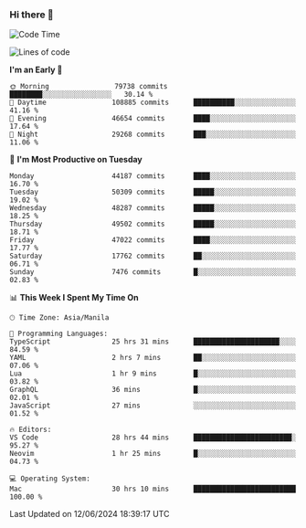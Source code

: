 ### Hi there 👋

<!--START_SECTION:waka-->
![Code Time](http://img.shields.io/badge/Code%20Time-5%2C246%20hrs%2049%20mins-blue)

![Lines of code](https://img.shields.io/badge/From%20Hello%20World%20I%27ve%20Written-116.3%20million%20lines%20of%20code-blue)

**I'm an Early 🐤** 

```text
🌞 Morning                79738 commits       ████████░░░░░░░░░░░░░░░░░   30.14 % 
🌆 Daytime                108885 commits      ██████████░░░░░░░░░░░░░░░   41.16 % 
🌃 Evening                46654 commits       ████░░░░░░░░░░░░░░░░░░░░░   17.64 % 
🌙 Night                  29268 commits       ███░░░░░░░░░░░░░░░░░░░░░░   11.06 % 
```
📅 **I'm Most Productive on Tuesday** 

```text
Monday                   44187 commits       ████░░░░░░░░░░░░░░░░░░░░░   16.70 % 
Tuesday                  50309 commits       █████░░░░░░░░░░░░░░░░░░░░   19.02 % 
Wednesday                48287 commits       █████░░░░░░░░░░░░░░░░░░░░   18.25 % 
Thursday                 49502 commits       █████░░░░░░░░░░░░░░░░░░░░   18.71 % 
Friday                   47022 commits       ████░░░░░░░░░░░░░░░░░░░░░   17.77 % 
Saturday                 17762 commits       ██░░░░░░░░░░░░░░░░░░░░░░░   06.71 % 
Sunday                   7476 commits        █░░░░░░░░░░░░░░░░░░░░░░░░   02.83 % 
```


📊 **This Week I Spent My Time On** 

```text
🕑︎ Time Zone: Asia/Manila

💬 Programming Languages: 
TypeScript               25 hrs 31 mins      █████████████████████░░░░   84.59 % 
YAML                     2 hrs 7 mins        ██░░░░░░░░░░░░░░░░░░░░░░░   07.06 % 
Lua                      1 hr 9 mins         █░░░░░░░░░░░░░░░░░░░░░░░░   03.82 % 
GraphQL                  36 mins             █░░░░░░░░░░░░░░░░░░░░░░░░   02.01 % 
JavaScript               27 mins             ░░░░░░░░░░░░░░░░░░░░░░░░░   01.52 % 

🔥 Editors: 
VS Code                  28 hrs 44 mins      ████████████████████████░   95.27 % 
Neovim                   1 hr 25 mins        █░░░░░░░░░░░░░░░░░░░░░░░░   04.73 % 

💻 Operating System: 
Mac                      30 hrs 10 mins      █████████████████████████   100.00 % 
```


 Last Updated on 12/06/2024 18:39:17 UTC
<!--END_SECTION:waka-->


<!--
**rad182/rad182** is a ✨ _special_ ✨ repository because its `README.md` (this file) appears on your GitHub profile.

Here are some ideas to get you started:

- 🔭 I’m currently working on ...
- 🌱 I’m currently learning ...
- 👯 I’m looking to collaborate on ...
- 🤔 I’m looking for help with ...
- 💬 Ask me about ...
- 📫 How to reach me: ...
- 😄 Pronouns: ...
- ⚡ Fun fact: ...
-->
